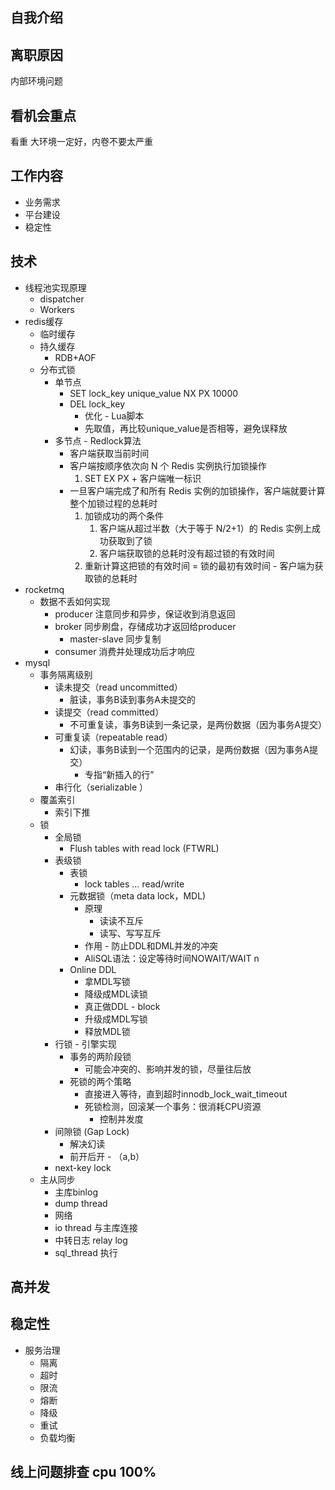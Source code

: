 

## 自我介绍
## 离职原因 
内部环境问题

## 看机会重点
看重 大环境一定好，内卷不要太严重

## 工作内容
- 业务需求
- 平台建设
- 稳定性

## 技术
- 线程池实现原理
  - dispatcher
  - Workers
- redis缓存
  - 临时缓存
  - 持久缓存
    - RDB+AOF
  - 分布式锁
    - 单节点
      - SET lock_key unique_value NX PX 10000
      - DEL lock_key
        - 优化 - Lua脚本
        - 先取值，再比较unique_value是否相等，避免误释放
    - 多节点 - Redlock算法
      - 客户端获取当前时间
      - 客户端按顺序依次向 N 个 Redis 实例执行加锁操作
        1. SET EX PX + 客户端唯一标识
      - 一旦客户端完成了和所有 Redis 实例的加锁操作，客户端就要计算整个加锁过程的总耗时
        1. 加锁成功的两个条件
           1. 客户端从超过半数（大于等于 N/2+1）的 Redis 实例上成功获取到了锁
           2. 客户端获取锁的总耗时没有超过锁的有效时间
        2. 重新计算这把锁的有效时间 = 锁的最初有效时间 - 客户端为获取锁的总耗时
- rocketmq 
  - 数据不丢如何实现
    - producer 注意同步和异步，保证收到消息返回
    - broker 同步刷盘，存储成功才返回给producer
      - master-slave 同步复制
    - consumer 消费并处理成功后才响应
- mysql
  - 事务隔离级别
    - 读未提交（read uncommitted）
      - 脏读，事务B读到事务A未提交的
    - 读提交（read committed）
      - 不可重复读，事务B读到一条记录，是两份数据（因为事务A提交）
    - 可重复读（repeatable read）
      - 幻读，事务B读到一个范围内的记录，是两份数据（因为事务A提交）
        - 专指“新插入的行”
    - 串行化（serializable ）
  - 覆盖索引
    - 索引下推
  - 锁
    - 全局锁
      - Flush tables with read lock (FTWRL)
    - 表级锁
      - 表锁
        - lock tables … read/write
      - 元数据锁（meta data lock，MDL)
        - 原理
          - 读读不互斥
          - 读写、写写互斥
        - 作用 - 防止DDL和DML并发的冲突
        - AliSQL语法：设定等待时间NOWAIT/WAIT n
      - Online DDL
        - 拿MDL写锁
        - 降级成MDL读锁
        - 真正做DDL - block
        - 升级成MDL写锁 
        - 释放MDL锁
    - 行锁 - 引擎实现
      - 事务的两阶段锁
        - 可能会冲突的、影响并发的锁，尽量往后放
      - 死锁的两个策略
        - 直接进入等待，直到超时innodb_lock_wait_timeout
        - 死锁检测，回滚某一个事务：很消耗CPU资源
          - 控制并发度
    - 间隙锁 (Gap Lock)
      - 解决幻读
      - 前开后开 - （a,b）
    - next-key lock
  - 主从同步
    - 主库binlog
    - dump thread
    - 网络
    - io thread 与主库连接
    - 中转日志 relay log
    - sql_thread 执行

## 高并发

## 稳定性

- 服务治理
  - 隔离
  - 超时
  - 限流
  - 熔断
  - 降级
  - 重试
  - 负载均衡

## 线上问题排查 cpu 100% 